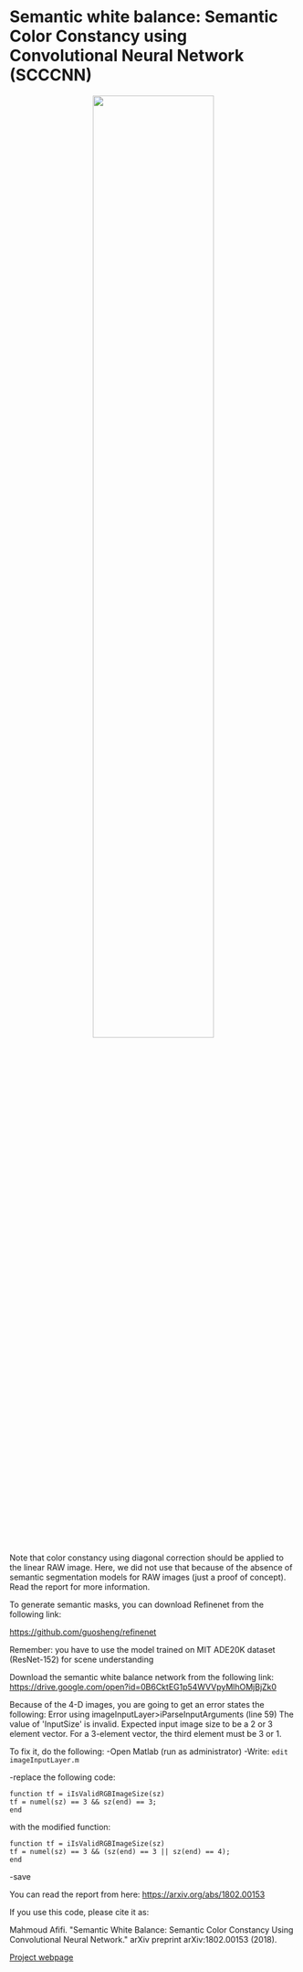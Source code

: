 # Semantic white balance: Semantic Color Constancy using Convolutional Neural Network (SCCCNN)

<p align="center">
  <img src="https://www.mathworks.com/matlabcentral/mlc-downloads/downloads/c869ba7c-7e9f-4a7f-8ea4-90a5bb94953f/33f9c6dc-845c-433d-b251-678bf2190a76/images/screenshot.jpg" width="65%"/>
  </p>


Note that color constancy using diagonal correction should be applied to the linear RAW image. Here, we did not use that because of the absence of semantic segmentation models for RAW images (just a proof of concept). Read the report for more information.

To generate semantic masks, you can download Refinenet from the following link:

https://github.com/guosheng/refinenet

Remember: you have to use the model trained on MIT ADE20K dataset (ResNet-152) for scene understanding

Download the semantic white balance network from the following link:
https://drive.google.com/open?id=0B6CktEG1p54WVVpyMlhOMjBjZk0


Because of the 4-D images, you are going to get an error states the following:
Error using imageInputLayer>iParseInputArguments (line 59)
The value of 'InputSize' is invalid. Expected input image size to be a 2 or 3 element vector. For a 3-element vector, the
third element must be 3 or 1.

To fix it,  do the following:
-Open Matlab  (run as administrator)
-Write:
`edit imageInputLayer.m`

-replace the following code:

```
function tf = iIsValidRGBImageSize(sz)
tf = numel(sz) == 3 && sz(end) == 3;
end
```

with the modified function:

```
function tf = iIsValidRGBImageSize(sz)
tf = numel(sz) == 3 && (sz(end) == 3 || sz(end) == 4);
end
```
-save 


You can read the report from here: https://arxiv.org/abs/1802.00153 

If you use this code, please cite it as: 

Mahmoud Afifi. "Semantic White Balance: Semantic Color Constancy Using Convolutional Neural Network." arXiv preprint arXiv:1802.00153 (2018). 

[Project webpage](https://sites.google.com/view/semantic-wb/home)
